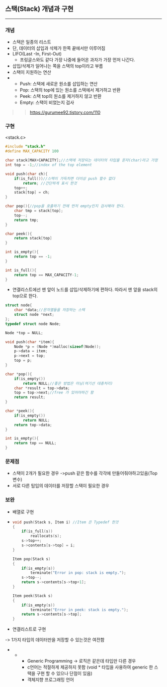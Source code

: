 ## 스택(Stack) 개념과 구현

---

### 개념

- 스택은 일종의 리스트
- 단, 데이터의 삽입과 삭제가 한쪽 끝에서만 이루어짐
- LIFO(Last -In, First-Out)
  * 프링글스와도 같다 가장 나중에 들어온 과자가 가장 먼저 나간다. 
- 삽입/삭제가 일어나는 쪽을 스택의 top이라고 부름
- 스택이 지원하는 연산
- * Push: 스택에 새로운 원소를 삽입하는 연산
  * Pop: 스택의 top에 있는 원소를 스택에서 제거하고 반환
  * Peek: 스택 top의 원소를 제거하지 않고 반환
  * Empty: 스택이 비었는지 검사  
>> https://gurumee92.tistory.com/110

### 구현

<stack.c>

```c
#include "stack.h"
#define MAX_CAPACITY 100

char stack[MAX+CAPACITY];//스택에 저장되는 데이터의 타입을 문자(char)라고 가정
int top = -1;//index of the top element

void push(char ch){
    if(is_full())//스택이 가득차면 더이상 push 할수 없다
        return; //간단하게 표시 한것
    top++;
    stack[top] = ch;
}

char pop(){//pop을 호출하기 전에 먼저 empty인지 검사해야 한다.
    char tmp = stack[top];
    top--;
    return tmp;
}

char peek(){ 
    return stack[top]
}

int is_empty(){
    return top == -1;
}

int is_full(){
    return top == MAX_CAPACITY-1;
}
```

- 연결리스트에선 맨 앞이 노드를 삽입/삭제하기에 편하다. 따라서 맨 앞을 stack의 top으로 한다.

~~~c 
struct node{
    char *data;//문자열들을 저장하는 스택
    struct node *next;
};
typedef struct node Node;

Node *top = NULL;

void push(char *item){
    Node *p = (Node *)malloc(sizeof(Node));
    p->data = item;
    p->next = top;
    top = p;
}

char *pop(){
    if(is_empty())
        return NULL;//좋은 방법은 아님(여기선 대충처리)
    char *result = top->data;
    top = top->next;//free 가 있어야하긴 함
    return result;
}

char *peek(){
    if(is_empty())
        return NULL;
    return top->data;
}

int is_empty(){
    return top == NULL;
}
~~~

### 문제점

- 스택이 2개가 필요한 경우 ->push 같은 함수를 각각에 만들어줘야하고있음(Top 변수)
- 서로 다른 탑입의 데이터를 저장할 스택이 필요한 경우

### 보완

- 배열로 구현

- ~~~ C
  void push(Stack s, Item i) //Item 은 Typedef 한것 
  {
      if(is_full(s))
          reallocats(s);
      s->top++;
      s->contents[s->top] = i;
  }
  
  Item pop(Stack s)
  {
      if(is_empty(s))
          terminate("Error in pop: stack is empty.");
      s->top--;
      return s->contents[s->top+1];
  }
  
  Item peek(Stack s)
  {
      if(is_empty(s))
          terminate("Error in peek: stack is empty.");
      return s->contents[s->top];        
  }
  ~~~

- 연결리스트로 구현


-> 1가지 타입의 데이터만을 저장할 수 있는것은 여전함

* * * Generic Programming	-> 로직은 같은데 타입만 다른 경우 
    * c언어는 적절하게 제공하지 못함 (void * 타입을 사용하여 generic 한 스택을 구현 할 수 있으나 단점이 있음)
    * 객체지향 프로그래밍 언어

